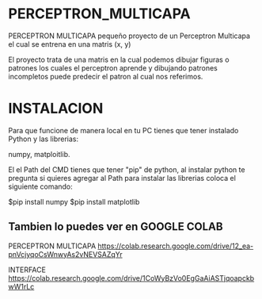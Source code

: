 # PERCEPTRON_MULTICAPA
PERCEPTRON MULTICAPA pequeño proyecto de un Perceptron Multicapa el cual se entrena en una matris (x, y)  

El proyecto trata de una matris en la cual podemos dibujar figuras o patrones los cuales el perceptron aprende
y dibujando patrones incompletos puede predecir el patron al cual nos referimos.

# INSTALACION
Para que funcione de manera local en tu PC tienes que tener instalado Python y las librerias:

numpy, matploitlib.

El el Path del CMD tienes que tener "pip" de python, al instalar python te pregunta si quieres agregar al Path
para instalar las librerias coloca el siguiente comando:

$pip install numpy
$pip install matplotlib

Tambien lo puedes ver en GOOGLE COLAB
---
PERCEPTRON MULTICAPA
https://colab.research.google.com/drive/12_ea-pnVcjyqoCsWnwyAs2vNEVSAZqYr

INTERFACE
https://colab.research.google.com/drive/1CoWyBzVo0EgGaAiASTjqoapckbwW1rLc
